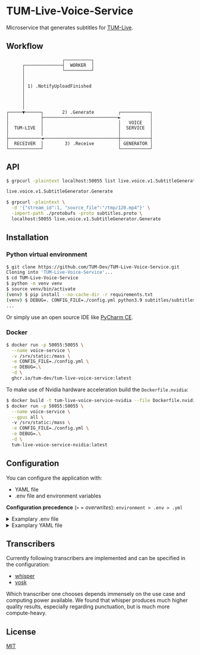 # TUM-Live-Voice-Service

Microservice that generates subtitles for [TUM-Live](https://live.rbg.tum.de).

## Workflow

```
                     ┌──────────┐
      ┌──────────────┤  WORKER  │
      │              └──────────┘
      │
      │
      │ 1) .NotifyUploadFinished
      │
      │
      │
      │
┌─────▼──────┐       2) .Generate         ┌───────────┐
│            ├────────────────────────────►           │
│            │                            │   VOICE   │
│  TUM-LIVE  │                            │  SERVICE  │
│            │                            │           │
├────────────◄────────────────────────────┼───────────┤
│  RECEIVER  │        3) .Receive         │ GENERATOR │
└────────────┘                            └───────────┘
```

## API

```bash
$ grpcurl -plaintext localhost:50055 list live.voice.v1.SubtitleGenerator

live.voice.v1.SubtitleGenerator.Generate
```

```bash
$ grpcurl -plaintext \
  -d '{"stream_id":1, "source_file":"/tmp/120.mp4"}' \
  -import-path ./protobufs -proto subtitles.proto \
  localhost:50055 live.voice.v1.SubtitleGenerator.Generate
```

## Installation

### Python virtual environment

```bash 
$ git clone https://github.com/TUM-Dev/TUM-Live-Voice-Service.git
Cloning into 'TUM-Live-Voice-Service'...
$ cd TUM-Live-Voice-Service
$ python -m venv venv
$ source venv/bin/activate
(venv) $ pip install --no-cache-dir -r requirements.txt 
(venv) $ DEBUG=. CONFIG_FILE=./config.yml python3.9 subtitles/subtitles.py
...
```

Or simply use an open source IDE like [PyCharm CE](https://www.jetbrains.com/pycharm/).

### Docker

```bash
$ docker run -p 50055:50055 \
  --name voice-service \
  -v /srv/static:/mass \
  -e CONFIG_FILE=./config.yml \
  -e DEBUG=.\
  -d \
  ghcr.io/tum-dev/tum-live-voice-service:latest
```

To make use of Nvidia hardware acceleration build the `Dockerfile.nvidia`:

```bash
$ docker build -t tum-live-voice-service-nvidia --file Dockerfile.nvidia .
$ docker run -p 50055:50055 \
  --name voice-service \
  --gpus all \ 
  -v /srv/static:/mass \
  -e CONFIG_FILE=./config.yml \
  -e DEBUG=.\
  -d \
  tum-live-voice-service-nvidia:latest
```

## Configuration 

You can configure the application with: 
- YAML file 
- .env file and environment variables

**Configuration precedence** (`>` = _overwrites_): `environment > .env > .yml`

<details><summary>Examplary .env file </summary>
<p>

```bash
API_PORT=51000
REC_HOST=127.0.0.1
REC_PORT=51001
VOSK_MODEL_DIR=/data
VOSK_DWNLD_URLS=https://alphacephei.com/vosk/models/vosk-model-small-en-us-0.15.zip,https://alphacephei.com/vosk/models/vosk-model-small-de-0.15.zip
VOSK_MODELS=model-fr:fr,model-en:en
WHISPER_MODEL=medium
MAX_THREADS=10
CNT_WORKERS=3
```
</p>
</details>

<details><summary>Examplary YAML file </summary>
<p>

```YAML
api:
  port: 50055
receiver:
  host: localhost
  port: 50053
transcriber: 'whisper'
vosk:
  model_dir: '/data'
  download_urls:
    - https://alphacephei.com/vosk/models/vosk-model-small-en-us-0.15.zip
    - https://alphacephei.com/vosk/models/vosk-model-small-de-0.15.zip
  models:
    - name: 'vosk-model-small-en-us-0.15'
      lang: 'en'
    - name: 'data/vosk-model-small-de-0.15'
      lang: 'de'
whisper:
  model: 'tiny'
max_threads: 12
cnt_workers: 3
```
</p>
</details>

## Transcribers

Currently following transcribers are implemented and can be specified in the configuration: 
  * [whisper](https://github.com/openai/whisper)
  * [vosk](https://github.com/alphacep/vosk-api)
  
Which transcriber one chooses depends immensely on the use case and computing power available. We found that whisper produces much higher quality results, especially regarding punctuation, but is much more compute-heavy.

## License

[MIT](https://choosealicense.com/licenses/mit/)
